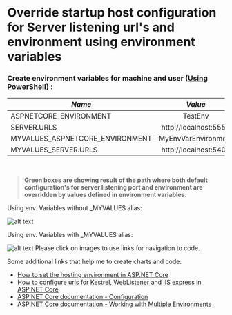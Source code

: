 # Override startup host configuration for Server listening url's and environment using environment variables

### Create environment variables for machine and user ([Using PowerShell](https://technet.microsoft.com/en-us/library/ff730964.aspx)) :

| *Name*                          | *Value*               |
| ------------------------------- |:---------------------:|
| ASPNETCORE_ENVIRONMENT          | TestEnv               |
| SERVER.URLS                     | http://localhost:5550 |
| MYVALUES_ASPNETCORE_ENVIRONMENT | MyEnvVarEnvironment   |
| MYVALUES_SERVER.URLS            | http://localhost:5400 |
</br>

>**Green boxes are showing result of the path where both default configuration's for server listening port and environment are overridden by values defined in environment variables.**

Using env. Variables without _MYVALUES alias:

![alt text](https://cdn.rawgit.com/AMatijevic/AspNetCore1.0_WorkOut/SetupServerUrlsAndDefaultEnvironment/CustomHostSetup/src/ServerUrlsAndEnvironment/Charts/Chart1.svg)

Using env. Variables with _MYVALUES alias:

![alt text](https://cdn.rawgit.com/AMatijevic/AspNetCore1.0_WorkOut/SetupServerUrlsAndDefaultEnvironment/CustomHostSetup/src/ServerUrlsAndEnvironment/Charts/Chart2.svg)
Please click on images to use links for navigation to code.

Some additional links that help me to create charts and code:

* [How to set the hosting environment in ASP.NET Core](http://andrewlock.net/how-to-set-the-hosting-environment-in-asp-net-core/)
* [How to configure urls for Kestrel, WebListener and IIS express in ASP.NET Core](http://andrewlock.net/configuring-urls-with-kestrel-iis-and-iis-express-with-asp-net-core/)
* [ASP.NET Core documentation - Configuration](https://docs.microsoft.com/en-us/aspnet/core/fundamentals/configuration)
* [ASP.NET Core documentation - Working with Multiple Environments](https://docs.microsoft.com/en-us/aspnet/core/fundamentals/environments)